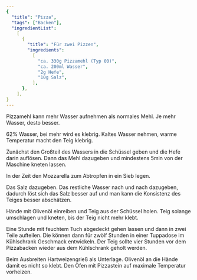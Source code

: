 ```yaml
---
{
  "title": "Pizza",
  "tags": ["Backen"],
  "ingredientList":
    [
      {
        "title": "Für zwei Pizzen",
        "ingredients":
          [
            "ca. 330g Pizzamehl (Typ 00)",
            "ca. 200ml Wasser",
            "2g Hefe",
            "10g Salz",
          ],
      },
    ],
}
---
```


Pizzamehl kann mehr Wasser aufnehmen als normales Mehl. Je mehr Wasser, desto besser.

62% Wasser, bei mehr wird es klebrig.
Kaltes Wasser nehmen, warme Temperatur macht den Teig klebrig.

Zunächst den Großteil des Wassers in die Schüssel geben und die Hefe darin auflösen. Dann das Mehl dazugeben und mindestens 5min von der Maschine kneten lassen.

In der Zeit den Mozzarella zum Abtropfen in ein Sieb legen.

Das Salz dazugeben. Das restliche Wasser nach und nach dazugeben, dadurch löst sich das Salz besser auf und man kann die Konsistenz des Teiges besser abschätzen.

Hände mit Olivenöl einreiben und Teig aus der Schüssel holen. Teig solange umschlagen und kneten, bis der Teig nicht mehr klebt.

Eine Stunde mit feuchtem Tuch abgedeckt gehen lassen und dann in zwei Teile aufteilen. Die können dann für zwölf Stunden in einer Tuppadose im Kühlschrank Geschmack entwickeln. Der Teig sollte vier Stunden vor dem Pizzabacken wieder aus dem Kühlschrank geholt werden.

Beim Ausbreiten Hartweizengrieß als Unterlage. Olivenöl an die Hände damit es nicht so klebt. Den Ofen mit Pizzastein auf maximale Temperatur vorheizen.
